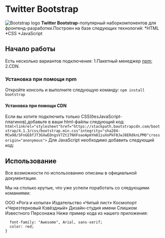 # Twitter Bootstrap

![Bootstrap logo](https://i.imgur.com/qhtywl2.png)
**Twitter Bootstrap**-популярный наборкомпонентов для фронтенд-разработки.Построен на базе следующих технологий:
*HTML
*CSS
*JavaScript
## Начало работы
Есть несколько вариантов подключения:
1.Пакетный менеджер [npm](https://npmjs.com);
2.CDN.
### Установка при помощи npm
Откройте    консоль и выполните следующую команду: `npm install bootstrap`
#### Установка при помощи CDN
Если вы хотите подключить только CSS(безJavaScript-плагинов),добавьте в ваши html-файлы следующий код: ```html<linkrel="stylesheet"href="https://stackpath.bootstrapcdn.com/bootstrap/4.1.3/css/bootstrap.min.css"integrity="sha284-MCw98/SFnGE8fJT3GXwEOngsV7Zt27NXFoaoApmYm81iuXoPkF0JwJ8ERdknLPMO"crossorigin="anonymous">```
Для JavaScript необходимо добавить следующий код:

## Использование
Все возможности по использованию описаны в официальной документации.

Мы на столько крутые, что уже успели поработать со следующими команиями:

ООО «Рога и копыта»
Издательство «Читый лист»
Космопорт «Черезтерновый Кзвёздный»
Дизайн-студия имени Слишком Известного Персонажа
Ниже пример кода из нашего приложения:

```.selector {
  font-family: "Awesome", Arial, sans-serif;
  color: red;
}
```
